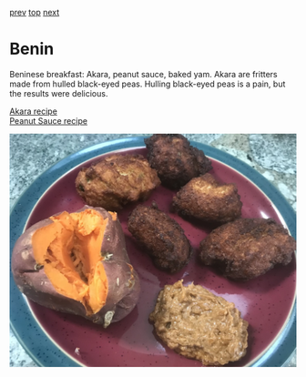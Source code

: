 [prev](belize.md)
[top](../index.md)
[next](bhutan.md)
# Benin

Beninese breakfast: Akara, peanut sauce, baked yam. Akara are fritters
made from hulled black-eyed peas. Hulling black-eyed peas is a pain,
but the results were delicious.

[Akara recipe](https://rhubarbfool.co.uk/2011/09/26/breakfast-from-benin)<br>
[Peanut Sauce recipe](https://foreignfork.com/spicy-peanut-sauce)

![Beninese breakfast](images/benin.jpeg)